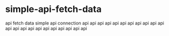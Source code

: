 # simple-api-fetch-data
api fetch data simple
api connection
api api api api api api api api api api api api api api api api api api api  api api api
  
